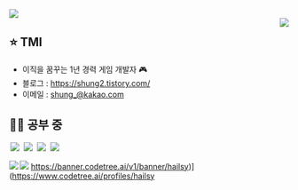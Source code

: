 <!-- 방문자수 -->
<div align='left'>
<a href="https://hits.seeyoufarm.com"><img src="https://hits.seeyoufarm.com/api/count/incr/badge.svg?url=https%3A%2F%2Fgithub.com%2FShung-2&count_bg=%23F5C110&title_bg=%235C5C5C&icon=openai.svg&icon_color=%23F5C110&title=Visitors&edge_flat=false"/></a>
</div>

<!-- 백준 연동 -->
<img align='right' src="http://mazassumnida.wtf/api/v2/generate_badge?boj=hailsy">

<!-- 소개 -->
## ⭐ TMI
- 이직을 꿈꾸는 1년 경력 게임 개발자 🎮 
- 블로그 : https://shung2.tistory.com/
- 이메일 : <shung_@kakao.com>

## 🐱‍💻 공부 중

<!-- 아이콘 이미지 (순서 C, C++, C#, Unity -->
<img src = "https://img.shields.io/badge/-C-black?style=flat&logo=c%2B%2B" style="height : auto; margin-left : 2px; margin-right : 2px;"/> <img src = "https://img.shields.io/badge/-C++-black?style=flat&logo=c%2B%2B" style="height : auto; margin-left : 2px; margin-right : 2px;"/> <img src = "https://img.shields.io/badge/-C%23%20-black?style=flat&logo=C%20Sharp" style="height : auto; margin-left : 2px; margin-right : 2px;"/> <img src = "https://img.shields.io/badge/unity%20-%23000000.svg?&style=flat&logo=unity&logoColor=white" style="height : auto; margin-left : 2px; margin-right : 2px;"/>

<!-- 깃허브 커밋 양 -->
<img align='left' src="https://github-readme-stats.vercel.app/api?username=Shung-2&show_icons=true&theme=dark">

<!-- 코드트리 연동 -->
[![](https://banner.codetree.ai/v1/banner/hailsy)](https://www.codetree.ai/profiles/hailsy)
https://banner.codetree.ai/v1/banner/hailsy)](https://www.codetree.ai/profiles/hailsy
